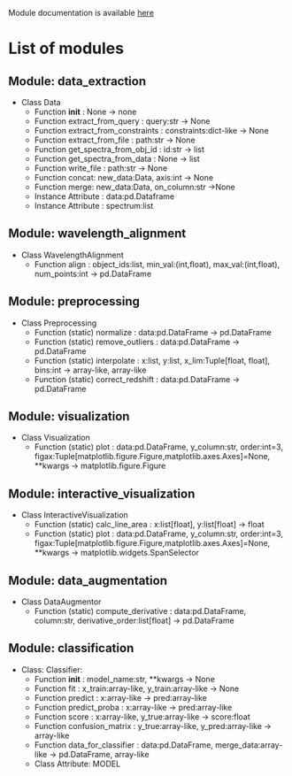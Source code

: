 Module documentation is available [here](../../docs/_build/html/index.html)

# List of modules

## Module: data_extraction

- Class Data
    - Function __init__ : None → none
    - Function extract_from_query : query:str → None
    - Function extract_from_constraints : constraints:dict-like → None
    - Function extract_from_file : path:str → None
    - Function get_spectra_from_obj_id : id:str → list 
    - Function get_spectra_from_data : None → list 
    - Function write_file : path:str → None
    - Function concat: new_data:Data, axis:int → None
    - Function merge: new_data:Data, on_column:str →None
    - Instance Attribute : data:pd.Dataframe
    - Instance Attribute : spectrum:list

## Module: wavelength_alignment
- Class WavelengthAlignment
    - Function align : object_ids:list, min_val:(int,float), max_val:(int,float), num_points:int → pd.DataFrame

## Module: preprocessing 
- Class Preprocessing
    - Function (static) normalize : data:pd.DataFrame → pd.DataFrame
    - Function (static) remove_outliers : data:pd.DataFrame → pd.DataFrame
    - Function (static) interpolate : x:list, y:list, x_lim:Tuple[float, float], bins:int → array-like, array-like
    - Function (static) correct_redshift : data:pd.DataFrame → pd.DataFrame

## Module: visualization
- Class Visualization
    - Function (static) plot : data:pd.DataFrame, y_column:str, order:int=3, figax:Tuple[matplotlib.figure.Figure,matplotlib.axes.Axes]=None, **kwargs -> matplotlib.figure.Figure

## Module: interactive_visualization
- Class InteractiveVisualization
    - Function (static) calc_line_area : x:list[float], y:list[float] -> float
    - Function (static) plot : data:pd.DataFrame, y_column:str, order:int=3, figax:Tuple[matplotlib.figure.Figure,matplotlib.axes.Axes]=None, **kwargs -> matplotlib.widgets.SpanSelector

## Module: data_augmentation
- Class DataAugmentor
    - Function (static) compute_derivative : data:pd.DataFrame, column:str, derivative_order:list[float] -> pd.DataFrame

## Module: classification 
- Class: Classifier:
    - Function __init__ : model_name:str, **kwargs -> None
    - Function fit : x_train:array-like, y_train:array-like → None
    - Function predict : x:array-like → pred:array-like
    - Function predict_proba : x:array-like → pred:array-like 
    - Function score : x:array-like, y_true:array-like → score:float
    - Function confusion_matrix : y_true:array-like, y_pred:array-like -> array-like
    - Function data_for_classifier : data:pd.DataFrame, merge_data:array-like -> pd.DataFrame, array-like
    - Class Attribute: MODEL